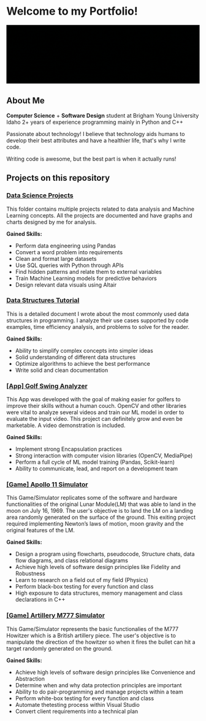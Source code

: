 # Welcome to my Portfolio!
![erick vega is software developer and data scientist](intro_erick.gif)


## About Me
__Computer Science__ + __Software Design__ student at Brigham Young University Idaho
2+ years of experience programming mainly in Python and C++

Passionate about technology! I believe that technology aids humans to develop their best attributes and have a healthier life, that's why I write code.                                                                            

Writing code is awesome, but the best part is when it actually runs!

## Projects on this repository

### [Data Science Projects](Data%20Science%20Projects)

This folder contains multiple projects related to data analysis and Machine Learning concepts. All the projects are documented and have graphs and charts designed by me for analysis. 

__Gained Skills:__
- Perform data engineering using Pandas
- Convert a word problem into requirements
- Clean and format large datasets
- Use SQL queries with Python through APIs
- Find hidden patterns and relate them to external variables
- Train Machine Learning models for predictive behaviors
- Design relevant data visuals using Altair

### [Data Structures Tutorial](Data%20Structures%20by%20Erick)

This is a detailed document I wrote about the most commonly used data structures in programming. I analyze their use cases supported by code examples, time efficiency analysis, and problems to solve for the reader.

__Gained Skills:__
- Ability to simplify complex concepts into simpler ideas
- Solid understanding of different data structures
- Optimize algorithms to achieve the best performance
- Write solid and clean documentation

### [[App] Golf Swing Analyzer]([App]%20Golf%20Enhancer%20with%20CV%20and%20ML%20(Python))

This App was developed with the goal of making easier for golfers to improve their skills without a human couch. OpenCV and other libraries were vital to analyze several videos and train our ML model in order to evaluate the input video. This project can definitely grow and even be marketable. A video demonstration is included.

__Gained Skills:__
- Implement strong Encapsulation practices
- Strong interaction with computer vision libraries (OpenCV, MediaPipe)
- Perform a full cycle of ML model training (Pandas, Scikit-learn)
- Ability to communicate, lead, and report on a development team

### [[Game] Apollo 11 Simulator]([Game]%20Apollo%2011%20Simulator%20(C++))

This Game/Simulator replicates some of the software and hardware functionalities of the original Lunar Module(LM) that was able to land in the moon on July 16, 1969. The user's objective is to land the LM on a landing area randomly generated on the surface of the ground. This exiting project required implementing Newton’s laws of motion, moon gravity and the original features of the LM. 

__Gained Skills:__
- Design a program using flowcharts, pseudocode, Structure chats, data flow diagrams, and class relational diagrams
- Achieve high levels of software design principles like Fidelity and Robustness
- Learn to research on a field out of my field (Physics)
- Perform black-box testing for every function and class
- High exposure to data structures, memory management and class declarations in C++

### [[Game] Artillery M777 Simulator]([Game]%20Artillery%20M777%20Simulator%20(C++))

This Game/Simulator represents the basic functionalies of the M777 Howitzer which is a British artillery piece. The user's objective is to manipulate the direction of the howitzer so when it fires the bullet can hit a target randomly generated on the ground. 

__Gained Skills:__
- Achieve high levels of software design principles like Convenience and Abstraction
- Determine when and why data protection principles are important
- Ability to do pair-programming and manage projects within a team 
- Perform white-box testing for every function and class
- Automate thetesting process within Visual Studio
- Convert client requirements into a technical plan
